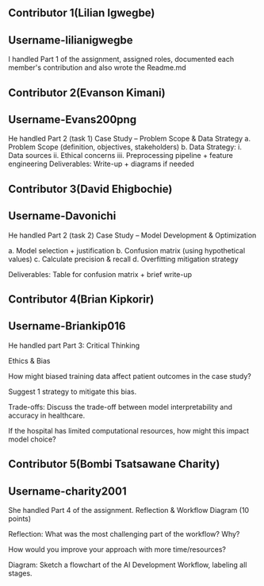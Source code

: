 ## Contributor 1(Lilian Igwegbe) 
## Username-lilianigwegbe

I handled Part 1 of the assignment, assigned roles, documented each member's  contribution and also wrote the Readme.md

## Contributor 2(Evanson Kimani)
## Username-Evans200png 

He handled Part 2 (task 1)
Case Study – Problem Scope & Data Strategy 
a. Problem Scope (definition, objectives, stakeholders)
b. Data Strategy:
i. Data sources
ii. Ethical concerns
iii. Preprocessing pipeline + feature engineering
Deliverables: Write-up + diagrams if needed


## Contributor 3(David Ehigbochie)
## Username-Davonichi 

He handled Part 2 (task 2)
Case Study – Model Development & Optimization

a. Model selection + justification
b. Confusion matrix (using hypothetical values)
c. Calculate precision & recall
d. Overfitting mitigation strategy

Deliverables: Table for confusion matrix + brief write-up

## Contributor 4(Brian Kipkorir)
## Username-Briankip016

He handled part Part 3: Critical Thinking 

Ethics & Bias 

How might biased training data affect patient outcomes in the case study?

Suggest 1 strategy to mitigate this bias.

Trade-offs:
Discuss the trade-off between model interpretability and accuracy in healthcare.

If the hospital has limited computational resources, how might this impact model choice?

## Contributor 5(Bombi Tsatsawane Charity) 
## Username-charity2001

She handled Part 4 of the assignment. Reflection & Workflow Diagram (10 points)

Reflection:
What was the most challenging part of the workflow? Why?

How would you improve your approach with more time/resources?

Diagram:
Sketch a flowchart of the AI Development Workflow, labeling all stages.
